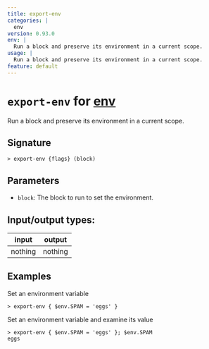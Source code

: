```yaml
---
title: export-env
categories: |
  env
version: 0.93.0
env: |
  Run a block and preserve its environment in a current scope.
usage: |
  Run a block and preserve its environment in a current scope.
feature: default
---
```

<!-- This file is automatically generated. Please edit the command in https://github.com/nushell/nushell instead. -->

# `export-env` for [env](/commands/categories/env.md)

<div class='command-title'>Run a block and preserve its environment in a current scope.</div>

## Signature

```> export-env {flags} (block)```

## Parameters

 -  `block`: The block to run to set the environment.


## Input/output types:

| input   | output  |
| ------- | ------- |
| nothing | nothing |

## Examples

Set an environment variable
```nu
> export-env { $env.SPAM = 'eggs' }

```

Set an environment variable and examine its value
```nu
> export-env { $env.SPAM = 'eggs' }; $env.SPAM
eggs
```
